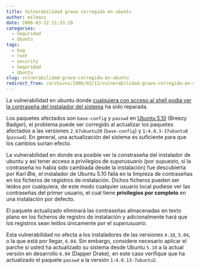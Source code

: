```yaml
---
title: Vulnerabilidad grave corregida en ubuntu
author: milmazz
date: 2006-03-12 21:33:19
categories:
  - Seguridad
  - Ubuntu
tags:
  - bug
  - root
  - security
  - Seguridad
  - Ubuntu
slug: vulnerabilidad-grave-corregida-en-ubuntu
redirect_from: /archivos/2006/03/12/vulnerabilidad-grave-corregida-en-ubuntu/
---
```


La vulnerabilidad en ubuntu donde [cualquiera con acceso al shell podía ver la contraseña del instalador del sistema](https://launchpad.net/distros/ubuntu/+bug/34606) ha sido reparada.

Los paquetes afectados son `base-config` y `passwd` en [Ubuntu 5.10](http://www.ubuntu.com/news/release510) (Breezy Badger), el problema puede ser corregido al actualizar los paquetes afectados a las versiones `2.67ubuntu20` (`base-config`) y `1:4.0.3-37ubuntu8` (`passwd`). En general, una actualización del sistema es suficiente para que los cambios surtan efecto.

La vulnerabilidad en donde era posible ver la constraseña del instalador de ubuntu y así tener acceso a privilegios de _superusuario_ (por supuesto, si la contraseña no había sido cambiada desde la instalación) fue descubierta por Karl Øie, el instalador de Ubuntu 5.10 falla en la limpieza de contraseñas en los ficheros de registros de instalación. Dichos ficheros pueden ser leidos por cualquiera, de este modo cualquier usuario local pudiese ver las contraseñas del primer usuario, el cual tiene **privilegios por completo** en una instalación por defecto.

El paquete actualizado eliminará las contraseñas almacenadas en texto plano en los ficheros de registro de instalación y adicionalmente hará que los registros sean leídos únicamente por el _superusuario_.

Esta vulnerabilidad no afecta a los instaladores de las versiones `4.10`, `5.04`, o la que está por llegar, `6.04`. Sin embargo, considere necesario aplicar el parche si usted ha actualizado su sistema desde Ubuntu `5.10` a la actual versión en desarrollo `6.04` (Dapper Drake), en este caso verifique que ha actualizado el paquete `passwd` a la versión `1:4.0.13-7ubuntu2`.
